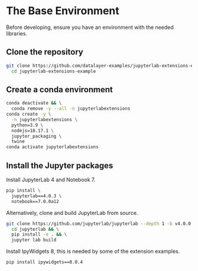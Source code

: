 # The Base Environment

Before developing, ensure you have an environment with the needed libraries.

## Clone the repository

```bash
git clone https://github.com/datalayer-examples/jupyterlab-extensions-example && \
  cd jupyterlab-extensions-example
```

## Create a conda environment

```bash
conda deactivate && \
  conda remove -y --all -n jupyterlabextensions
conda create -y \
  -n jupyterlabextensions \
  python=3.9 \
  nodejs=18.17.1 \
  jupyter_packaging \
  twine
conda activate jupyterlabextensions
```

## Install the Jupyter packages

Install JupyterLab 4 and Notebook 7.

```bash
pip install \
  jupyterlab==4.0.3 \
  notebook==7.0.0a12
```

Alternatively, clone and build JupyterLab from source.

```bash
git clone https://github.com/jupyterlab/jupyterlab --depth 1 -b v4.0.0 && \
  cd jupyterlab && \
  pip install -e . && \
  jupyter lab build
```

Install IpyWidgets 8, this is needed by some of the extension examples.

```bash
pip install ipywidgets==8.0.4
```
